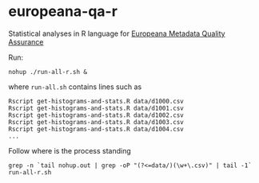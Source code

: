 # europeana-qa-r
Statistical analyses in R language for [Europeana Metadata Quality Assurance](http://pkiraly.github.io)

Run:

    nohup ./run-all-r.sh &

where `run-all.sh` contains lines such as

    Rscript get-histograms-and-stats.R data/d1000.csv
    Rscript get-histograms-and-stats.R data/d1001.csv
    Rscript get-histograms-and-stats.R data/d1002.csv
    Rscript get-histograms-and-stats.R data/d1003.csv
    Rscript get-histograms-and-stats.R data/d1004.csv
    ...

Follow where is the process standing

    grep -n `tail nohup.out | grep -oP "(?<=data/)(\w+\.csv)" | tail -1` run-all-r.sh
